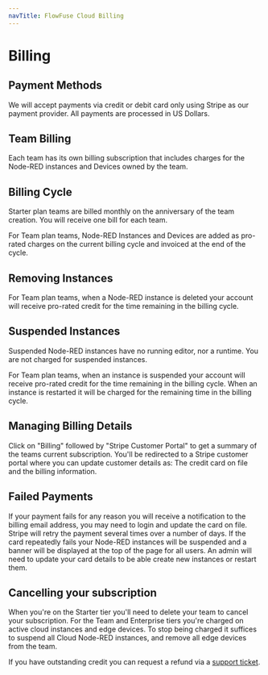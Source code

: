 ```yaml
---
navTitle: FlowFuse Cloud Billing
---
```


# Billing

## Payment Methods 

We will accept payments via credit or debit card only using Stripe as our payment
provider. All payments are processed in US Dollars.

## Team Billing

Each team has its own billing subscription that includes charges for the Node-RED
instances and Devices owned by the team.

## Billing Cycle

Starter plan teams are billed monthly on the anniversary of the team creation. You will receive one bill for each team.

For Team plan teams, Node-RED Instances and Devices are added as pro-rated charges on the current billing cycle and invoiced
at the end of the cycle.

## Removing Instances

For Team plan teams, when a Node-RED instance is deleted your account will receive pro-rated credit for the time remaining in the billing cycle.

## Suspended Instances

Suspended Node-RED instances have no running editor, nor a runtime. You are not charged for suspended instances.

For Team plan teams, when an instance is suspended your account will receive pro-rated credit for the time remaining in the billing cycle. When an
instance is restarted it will be charged for the remaining time in the billing cycle.

## Managing Billing Details

Click on "Billing" followed by "Stripe Customer Portal" to get a summary of the teams current subscription. You'll be redirected to
a Stripe customer portal where you can update customer details as: The credit card on file and the billing information.

## Failed Payments

If your payment fails for any reason you will receive a notification to the billing email address, you may need to login and update the card on file. 
Stripe will retry the payment several times over a number of days. If the card repeatedly fails your Node-RED instances will be suspended and a banner will be displayed at the top of the page for all users. An admin will need to update your card details to be able create new instances or restart them.

## Cancelling your subscription

When you're on the Starter tier you'll need to delete your team to cancel your subscription.
For the Team and Enterprise tiers you're charged on active cloud instances and edge devices. To stop being charged it suffices
to suspend all Cloud Node-RED instances, and remove all edge devices from the team.

If you have outstanding credit you can request a refund via a [support ticket](/support/).
